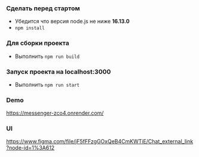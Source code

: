 ### Сделать перед стартом
- Убедится что версия node.js не ниже **16.13.0**
- `npm install`

### Для сборки проекта
- Выполнить `npm run build`

### Запуск проекта на localhost:3000
- Выполнить `npm run start`

### Demo
https://messenger-zco4.onrender.com/

### UI
https://www.figma.com/file/jF5fFFzgGOxQeB4CmKWTiE/Chat_external_link?node-id=1%3A612
